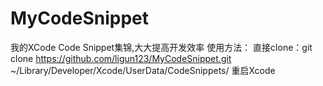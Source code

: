 MyCodeSnippet
=============

我的XCode Code Snippet集锦,大大提高开发效率
使用方法：
直接clone：git clone https://github.com/ligun123/MyCodeSnippet.git ~/Library/Developer/Xcode/UserData/CodeSnippets/
重启Xcode
